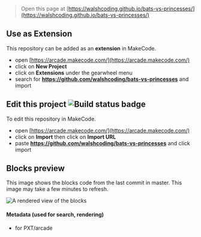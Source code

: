  


> Open this page at [https://walshcoding.github.io/bats-vs-princesses/](https://walshcoding.github.io/bats-vs-princesses/)

## Use as Extension

This repository can be added as an **extension** in MakeCode.

* open [https://arcade.makecode.com/](https://arcade.makecode.com/)
* click on **New Project**
* click on **Extensions** under the gearwheel menu
* search for **https://github.com/walshcoding/bats-vs-princesses** and import

## Edit this project ![Build status badge](https://github.com/walshcoding/bats-vs-princesses/workflows/MakeCode/badge.svg)

To edit this repository in MakeCode.

* open [https://arcade.makecode.com/](https://arcade.makecode.com/)
* click on **Import** then click on **Import URL**
* paste **https://github.com/walshcoding/bats-vs-princesses** and click import

## Blocks preview

This image shows the blocks code from the last commit in master.
This image may take a few minutes to refresh.

![A rendered view of the blocks](https://github.com/walshcoding/bats-vs-princesses/raw/master/.github/makecode/blocks.png)

#### Metadata (used for search, rendering)

* for PXT/arcade
<script src="https://makecode.com/gh-pages-embed.js"></script><script>makeCodeRender("{{ site.makecode.home_url }}", "{{ site.github.owner_name }}/{{ site.github.repository_name }}");</script>
